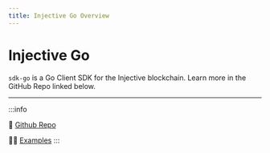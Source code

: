 ```yaml
---
title: Injective Go Overview
---
```


# Injective Go

`sdk-go` is a Go Client SDK for the Injective blockchain. Learn more in the GitHub Repo linked below.

---

:::info

:wrench: [Github Repo](https://github.com/InjectiveLabs/sdk-go/)

:student: [Examples](https://github.com/InjectiveLabs/sdk-go/tree/master/examples)
:::